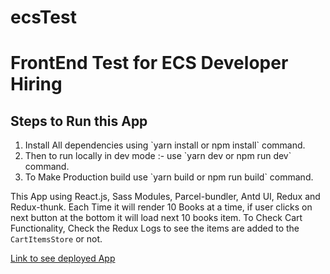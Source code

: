 # ecsTest
<h1>FrontEnd Test for ECS Developer Hiring</h1>

<h2>Steps to Run this App</h2>
<ol>
<li>Install All dependencies using `yarn install or npm install` command.</li>
<li>Then to run locally in dev mode :- use `yarn dev or npm run dev` command.</li>
<li>To Make Production build use `yarn build or npm run build` command.</li>
</ol>

This App using React.js, Sass Modules, Parcel-bundler, Antd UI, Redux and Redux-thunk.
Each Time it will render 10 Books at a time, if user clicks on next button at the bottom it will load next 10 books item.
To Check Cart Functionality, Check the Redux Logs to see the items are added to the `CartItemsStore` or not.
  
<a href="https://unruffled-colden-9a1ed4.netlify.com/">Link to see deployed App</a>
